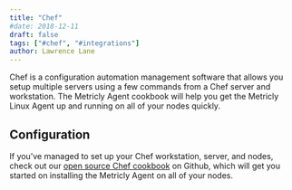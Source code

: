 ```yaml
---
title: "Chef"
#date: 2018-12-11
draft: false
tags: ["#chef", "#integrations"]
author: Lawrence Lane
---
```


Chef is a configuration automation management software that allows you setup multiple servers using a few commands from a Chef server and workstation. The Metricly Agent cookbook will help you get the Metricly Linux Agent up and running on all of your nodes quickly.

## Configuration
If you’ve managed to set up your Chef workstation, server, and nodes, check out our [open source Chef cookbook](https://github.com/netuitive/chef-netuitive#metricly-cookbook-chef) on Github, which will get you started on installing the Metricly Agent on all of your nodes.
